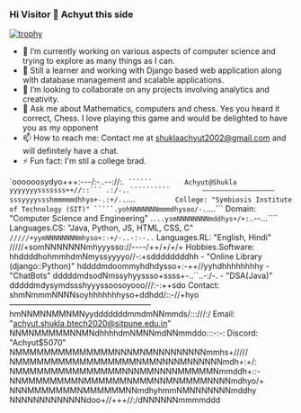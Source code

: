 ### Hi Visitor 👋 Achyut this side

<!--
**Achyut-0705/Achyut-0705** is a ✨ _special_ ✨ repository because its `README.md` (this file) appears on your GitHub profile.

Here are some ideas to get you started:
-->
[![trophy](https://github-profile-trophy.vercel.app/?username=Achyut-0705&theme=onedark)](https://github.com/ryo-ma/github-profile-trophy)

- 🔭 I’m currently working on various aspects of computer science and trying to explore as many things as I can.
- 🌱 Still a learner and working with Django based web application along with database management and scalable applications.
- 👯 I’m looking to collaborate on any projects involving analytics and creativity.
- 💬 Ask me about Mathematics, computers and chess. Yes you heard it correct, Chess. I love playing this game and would be delighted to have you as my opponent
- 📫 How to reach me: Contact me at shuklaachyut2002@gmail.com and will definitely have a chat.
- ⚡ Fun fact: I'm stil a college brad.

`oooooosydyo+++:---/:-..--://:.`` ``````        Achyut@Shukla
yyyyyyysssssss++//::``` .:/-..``````````        ——————————————————
sssyyyyssshmmmmmdhhyo+-.:+/..``....```          College: "Symbiosis Institute of Technology (SIT)"
`````.yohNNNNNNNmmmdhysoo/-.```....```          Domain: "Computer Science and Engineering"
.``...ysmNNNNNNNNmddhys+/+:``..--...````        Languages.CS: "Java, Python, JS, HTML, CSS, C"
``/////+yymNNNNNNNNmhyso+:-+/-..-:--..``        Languages.RL: "English, Hindi"
/////+somNNNNNNNmhyyysso://----/++/+/+/+        Hobbies.Software:
hhddddhohmmhdmNmyssyyyyo//-:+sddddddddhh        - "Online Library (django::Python)"
hddddmdoommyhdhdysso+:-++//yyhdhhhhhhhhy        - "ChatBots"
dddddmdsodNmssyhyyssso+ssss+-..``..-:/-.        - "DSA(Java)"
dddddmdysymdssshyyyssoosoyooo///:-:++sdo        Contact: 
shmNmmmNNNNsoyhhhhhhhyso+ddhdd/::-//+hyo        ——————————————————
hmNNMNNMMNMNyydddddddmmdmNNmmds/:::///:/        Email: "achyut.shukla.btech2020@sitpune.edu.in"
NNMNMMMMMNNMNdhhhhdmNMNNmdNNmmddo:::-:-:        Discord: "Achyut$5070"
NMMMMMMMMMMMMMMNNNMNMNNNNNNNNNmmhs+/////
NMMMMMMMMMMMMMMMMMNMMNNNNMNNNNNNmdh+:+/:
NMMMMMMMMMMMMMMMNNNMMNNNNMMMMMNmmddh+::-
NNMMMMMMMMNMMMMMMNMMMNNMNMMMMNNNNmdhyo/+
NNNMMMMMMMNMMMMMMNNmdhyhmmNMNNNNNNNmddhy
NNNNNNNNNNNNNdoo+//+++//:/dNNNNNNmmmmddd
